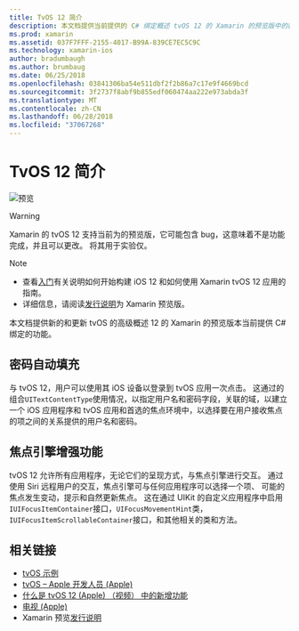 ```yaml
---
title: TvOS 12 简介
description: 本文档提供当前提供的 C# 绑定概述 tvOS 12 的 Xamarin 的预览版中的新的和更新功能的高级别。
ms.prod: xamarin
ms.assetid: 037F7FFF-2155-4017-B99A-839CE7EC5C9C
ms.technology: xamarin-ios
author: bradumbaugh
ms.author: brumbaug
ms.date: 06/25/2018
ms.openlocfilehash: 03841306ba54e511dbf2f2b86a7c17e9f4669bcd
ms.sourcegitcommit: 3f2737f8abf9b855edf060474aa222e973abda3f
ms.translationtype: MT
ms.contentlocale: zh-CN
ms.lasthandoff: 06/28/2018
ms.locfileid: "37067268"
---
```

# <a name="introduction-to-tvos-12"></a>TvOS 12 简介

![预览](~/media/shared/preview.png)

> [!WARNING]
> Xamarin 的 tvOS 12 支持当前为的预览版，它可能包含 bug，这意味着不是功能完成，并且可以更改。 将其用于实验仅。

> [!NOTE]
> - 查看[入门](~/ios/platform/introduction-to-ios12/get-started.md)有关说明如何开始构建 iOS 12 和如何使用 Xamarin tvOS 12 应用的指南。
> - 详细信息，请阅读[发行说明](https://releases.xamarin.com/preview-release-xcode-10-beta/)为 Xamarin 预览版。

本文档提供新的和更新 tvOS 的高级概述 12 的 Xamarin 的预览版本当前提供 C# 绑定的功能。

## <a name="password-autofill"></a>密码自动填充

与 tvOS 12，用户可以使用其 iOS 设备以登录到 tvOS 应用一次点击。 这通过的组合`UITextContentType`使用情况，以指定用户名和密码字段，关联的域，以建立一个 iOS 应用程序和 tvOS 应用和首选的焦点环境中，以选择要在用户接收焦点的项之间的关系提供的用户名和密码。

## <a name="focus-engine-enhancements"></a>焦点引擎增强功能

tvOS 12 允许所有应用程序，无论它们的呈现方式，与焦点引擎进行交互。 通过使用 Siri 远程用户的交互，焦点引擎可与任何应用程序可以选择一个项、 可能的焦点发生变动，提示和自然更新焦点。 这在通过 UIKit 的自定义应用程序中启用`IUIFocusItemContainer`接口，`UIFocusMovementHint`类，`IUIFocusItemScrollableContainer`接口，和其他相关的类和方法。

## <a name="related-links"></a>相关链接

- [tvOS 示例](https://developer.xamarin.com/samples/tvos/all/)
- [tvOS – Apple 开发人员 (Apple)](https://developer.apple.com/tvos/)
- [什么是 tvOS 12 (Apple) （视频） 中的新增功能](https://developer.apple.com/videos/play/wwdc2018/208/)
- [电视 (Apple)](https://www.apple.com/tv/)
- Xamarin 预览[发行说明](https://releases.xamarin.com/preview-release-xcode-10-beta/)
